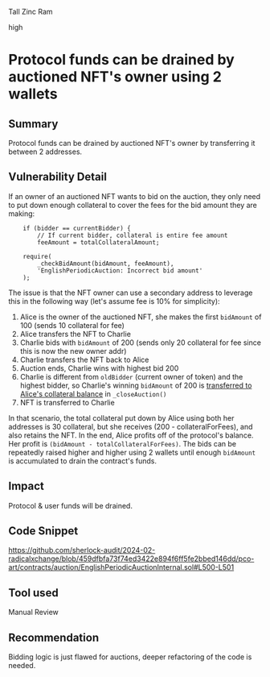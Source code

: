 Tall Zinc Ram

high

# Protocol funds can be drained by auctioned NFT's owner using 2 wallets

## Summary
Protocol funds can be drained by auctioned NFT's owner by transferring it between 2 addresses.
## Vulnerability Detail
If an owner of an auctioned NFT wants to bid on the auction, they only need to put down enough collateral to cover the fees for the bid amount they are making:

```solidity
    if (bidder == currentBidder) {
        // If current bidder, collateral is entire fee amount
        feeAmount = totalCollateralAmount;
```

```solidity
    require(
        _checkBidAmount(bidAmount, feeAmount),
        'EnglishPeriodicAuction: Incorrect bid amount'
    );
```

The issue is that the NFT owner can use a secondary address to leverage this in the following way (let's assume fee is 10% for simplicity):

1. Alice is the owner of the auctioned NFT, she makes the first `bidAmount` of 100 (sends 10 collateral for fee)
2. Alice transfers the NFT to Charlie
3. Charlie bids with `bidAmount` of 200 (sends only 20 collateral for fee since this is now the new owner addr)
4. Charlie transfers the NFT back to Alice
5. Auction ends, Charlie wins with highest bid 200
6. Charlie is different from `oldBidder` (current owner of token) and the highest bidder, so Charlie's winning `bidAmount` of 200 is [transferred to Alice's collateral balance](https://github.com/sherlock-audit/2024-02-radicalxchange/blob/459dfbfa73f74ed3422e894f6ff5fe2bbed146dd/pco-art/contracts/auction/EnglishPeriodicAuctionInternal.sol#L500-L501) in `_closeAuction()`
7. NFT is transferred to Charlie

In that scenario, the total collateral put down by Alice using both her addresses is 30 collateral, but she receives (200 - collateralForFees), and also retains the NFT. In the end, Alice profits off of the protocol's balance. Her profit is `(bidAmount - totalCollateralForFees)`. The bids can be repeatedly raised higher and higher using 2 wallets until enough `bidAmount` is accumulated to drain the contract's funds.
## Impact
Protocol & user funds will be drained.
## Code Snippet
https://github.com/sherlock-audit/2024-02-radicalxchange/blob/459dfbfa73f74ed3422e894f6ff5fe2bbed146dd/pco-art/contracts/auction/EnglishPeriodicAuctionInternal.sol#L500-L501
## Tool used
Manual Review
## Recommendation
Bidding logic is just flawed for auctions, deeper refactoring of the code is needed.
